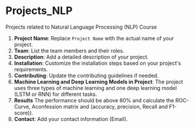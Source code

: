 # Projects_NLP
Projects related to Natural Language Processing (NLP) Course
1. **Project Name**: Replace `Project Name` with the actual name of your project.
2. **Team**: List the team members and their roles.
3. **Description**: Add a detailed description of your project.
4. **Installation**: Customize the installation steps based on your project's requirements.
5.  **Contributing**: Update the contributing guidelines if needed.
7.  **Machine Learning and Deep Learning Models in Project**: The project uses three types of machine learning and one deep learning model (LSTM or RNN) for different tasks.
8.  **Results** The performance should be above 80% and calculate the ROC-Curve, Aconfession matrix and (accuracy, precision, Recall and F1-score)).
9.  **Contact**: Add your contact information (Email).
